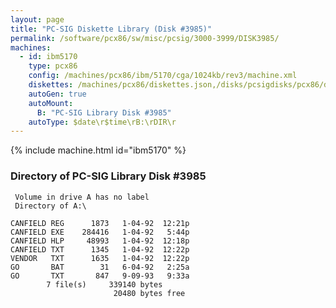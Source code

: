 ```yaml
---
layout: page
title: "PC-SIG Diskette Library (Disk #3985)"
permalink: /software/pcx86/sw/misc/pcsig/3000-3999/DISK3985/
machines:
  - id: ibm5170
    type: pcx86
    config: /machines/pcx86/ibm/5170/cga/1024kb/rev3/machine.xml
    diskettes: /machines/pcx86/diskettes.json,/disks/pcsigdisks/pcx86/diskettes.json
    autoGen: true
    autoMount:
      B: "PC-SIG Library Disk #3985"
    autoType: $date\r$time\rB:\rDIR\r
---
```


{% include machine.html id="ibm5170" %}

### Directory of PC-SIG Library Disk #3985

     Volume in drive A has no label
     Directory of A:\

    CANFIELD REG      1873   1-04-92  12:21p
    CANFIELD EXE    284416   1-04-92   5:44p
    CANFIELD HLP     48993   1-04-92  12:18p
    CANFIELD TXT      1345   1-04-92  12:22p
    VENDOR   TXT      1635   1-04-92  12:22p
    GO       BAT        31   6-04-92   2:25a
    GO       TXT       847   9-09-93   9:33a
            7 file(s)     339140 bytes
                           20480 bytes free
